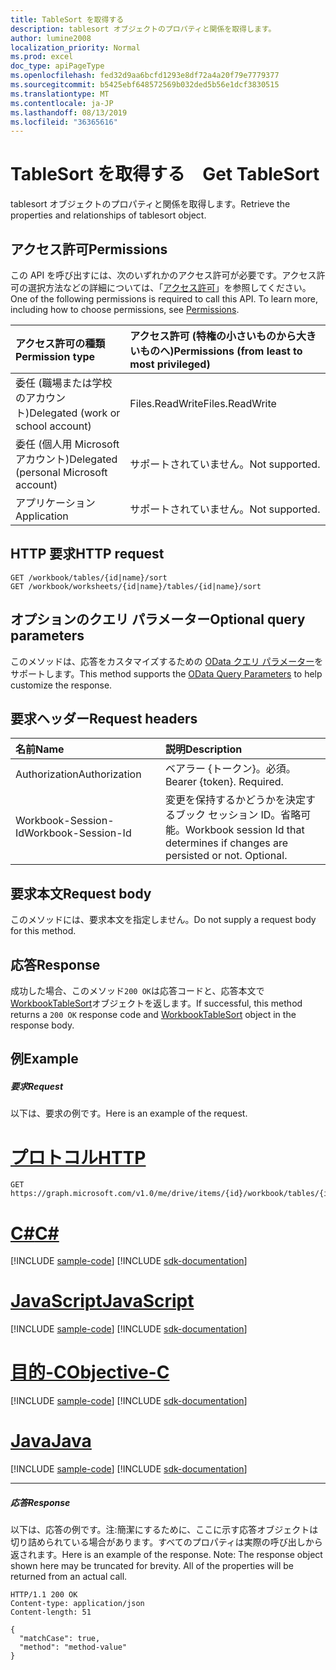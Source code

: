 ```yaml
---
title: TableSort を取得する　
description: tablesort オブジェクトのプロパティと関係を取得します。
author: lumine2008
localization_priority: Normal
ms.prod: excel
doc_type: apiPageType
ms.openlocfilehash: fed32d9aa6bcfd1293e8df72a4a20f79e7779377
ms.sourcegitcommit: b5425ebf648572569b032ded5b56e1dcf3830515
ms.translationtype: MT
ms.contentlocale: ja-JP
ms.lasthandoff: 08/13/2019
ms.locfileid: "36365616"
---
```

# <a name="get-tablesort"></a><span data-ttu-id="2a8bc-103">TableSort を取得する　</span><span class="sxs-lookup"><span data-stu-id="2a8bc-103">Get TableSort</span></span>

<span data-ttu-id="2a8bc-104">tablesort オブジェクトのプロパティと関係を取得します。</span><span class="sxs-lookup"><span data-stu-id="2a8bc-104">Retrieve the properties and relationships of tablesort object.</span></span>
## <a name="permissions"></a><span data-ttu-id="2a8bc-105">アクセス許可</span><span class="sxs-lookup"><span data-stu-id="2a8bc-105">Permissions</span></span>
<span data-ttu-id="2a8bc-p101">この API を呼び出すには、次のいずれかのアクセス許可が必要です。アクセス許可の選択方法などの詳細については、「[アクセス許可](/graph/permissions-reference)」を参照してください。</span><span class="sxs-lookup"><span data-stu-id="2a8bc-p101">One of the following permissions is required to call this API. To learn more, including how to choose permissions, see [Permissions](/graph/permissions-reference).</span></span>

|<span data-ttu-id="2a8bc-108">アクセス許可の種類</span><span class="sxs-lookup"><span data-stu-id="2a8bc-108">Permission type</span></span>      | <span data-ttu-id="2a8bc-109">アクセス許可 (特権の小さいものから大きいものへ)</span><span class="sxs-lookup"><span data-stu-id="2a8bc-109">Permissions (from least to most privileged)</span></span>              |
|:--------------------|:---------------------------------------------------------|
|<span data-ttu-id="2a8bc-110">委任 (職場または学校のアカウント)</span><span class="sxs-lookup"><span data-stu-id="2a8bc-110">Delegated (work or school account)</span></span> | <span data-ttu-id="2a8bc-111">Files.ReadWrite</span><span class="sxs-lookup"><span data-stu-id="2a8bc-111">Files.ReadWrite</span></span>    |
|<span data-ttu-id="2a8bc-112">委任 (個人用 Microsoft アカウント)</span><span class="sxs-lookup"><span data-stu-id="2a8bc-112">Delegated (personal Microsoft account)</span></span> | <span data-ttu-id="2a8bc-113">サポートされていません。</span><span class="sxs-lookup"><span data-stu-id="2a8bc-113">Not supported.</span></span>    |
|<span data-ttu-id="2a8bc-114">アプリケーション</span><span class="sxs-lookup"><span data-stu-id="2a8bc-114">Application</span></span> | <span data-ttu-id="2a8bc-115">サポートされていません。</span><span class="sxs-lookup"><span data-stu-id="2a8bc-115">Not supported.</span></span> |

## <a name="http-request"></a><span data-ttu-id="2a8bc-116">HTTP 要求</span><span class="sxs-lookup"><span data-stu-id="2a8bc-116">HTTP request</span></span>
<!-- { "blockType": "ignored" } -->
```http
GET /workbook/tables/{id|name}/sort
GET /workbook/worksheets/{id|name}/tables/{id|name}/sort
```
## <a name="optional-query-parameters"></a><span data-ttu-id="2a8bc-117">オプションのクエリ パラメーター</span><span class="sxs-lookup"><span data-stu-id="2a8bc-117">Optional query parameters</span></span>
<span data-ttu-id="2a8bc-118">このメソッドは、応答をカスタマイズするための [OData クエリ パラメーター](https://developer.microsoft.com/graph/docs/concepts/query_parameters)をサポートします。</span><span class="sxs-lookup"><span data-stu-id="2a8bc-118">This method supports the [OData Query Parameters](https://developer.microsoft.com/graph/docs/concepts/query_parameters) to help customize the response.</span></span>

## <a name="request-headers"></a><span data-ttu-id="2a8bc-119">要求ヘッダー</span><span class="sxs-lookup"><span data-stu-id="2a8bc-119">Request headers</span></span>
| <span data-ttu-id="2a8bc-120">名前</span><span class="sxs-lookup"><span data-stu-id="2a8bc-120">Name</span></span>      |<span data-ttu-id="2a8bc-121">説明</span><span class="sxs-lookup"><span data-stu-id="2a8bc-121">Description</span></span>|
|:----------|:----------|
| <span data-ttu-id="2a8bc-122">Authorization</span><span class="sxs-lookup"><span data-stu-id="2a8bc-122">Authorization</span></span>  | <span data-ttu-id="2a8bc-p102">ベアラー {トークン}。必須。</span><span class="sxs-lookup"><span data-stu-id="2a8bc-p102">Bearer {token}. Required.</span></span> |
| <span data-ttu-id="2a8bc-125">Workbook-Session-Id</span><span class="sxs-lookup"><span data-stu-id="2a8bc-125">Workbook-Session-Id</span></span>  | <span data-ttu-id="2a8bc-p103">変更を保持するかどうかを決定するブック セッション ID。省略可能。</span><span class="sxs-lookup"><span data-stu-id="2a8bc-p103">Workbook session Id that determines if changes are persisted or not. Optional.</span></span>|

## <a name="request-body"></a><span data-ttu-id="2a8bc-128">要求本文</span><span class="sxs-lookup"><span data-stu-id="2a8bc-128">Request body</span></span>
<span data-ttu-id="2a8bc-129">このメソッドには、要求本文を指定しません。</span><span class="sxs-lookup"><span data-stu-id="2a8bc-129">Do not supply a request body for this method.</span></span>

## <a name="response"></a><span data-ttu-id="2a8bc-130">応答</span><span class="sxs-lookup"><span data-stu-id="2a8bc-130">Response</span></span>

<span data-ttu-id="2a8bc-131">成功した場合、このメソッド`200 OK`は応答コードと、応答本文で[WorkbookTableSort](../resources/tablesort.md)オブジェクトを返します。</span><span class="sxs-lookup"><span data-stu-id="2a8bc-131">If successful, this method returns a `200 OK` response code and [WorkbookTableSort](../resources/tablesort.md) object in the response body.</span></span>
## <a name="example"></a><span data-ttu-id="2a8bc-132">例</span><span class="sxs-lookup"><span data-stu-id="2a8bc-132">Example</span></span>
##### <a name="request"></a><span data-ttu-id="2a8bc-133">要求</span><span class="sxs-lookup"><span data-stu-id="2a8bc-133">Request</span></span>
<span data-ttu-id="2a8bc-134">以下は、要求の例です。</span><span class="sxs-lookup"><span data-stu-id="2a8bc-134">Here is an example of the request.</span></span>

# <a name="httptabhttp"></a>[<span data-ttu-id="2a8bc-135">プロトコル</span><span class="sxs-lookup"><span data-stu-id="2a8bc-135">HTTP</span></span>](#tab/http)
<!-- {
  "blockType": "request",
  "name": "get_tablesort"
}-->
```http
GET https://graph.microsoft.com/v1.0/me/drive/items/{id}/workbook/tables/{id|name}/sort
```
# <a name="ctabcsharp"></a>[<span data-ttu-id="2a8bc-136">C#</span><span class="sxs-lookup"><span data-stu-id="2a8bc-136">C#</span></span>](#tab/csharp)
[!INCLUDE [sample-code](../includes/snippets/csharp/get-tablesort-csharp-snippets.md)]
[!INCLUDE [sdk-documentation](../includes/snippets/snippets-sdk-documentation-link.md)]

# <a name="javascripttabjavascript"></a>[<span data-ttu-id="2a8bc-137">JavaScript</span><span class="sxs-lookup"><span data-stu-id="2a8bc-137">JavaScript</span></span>](#tab/javascript)
[!INCLUDE [sample-code](../includes/snippets/javascript/get-tablesort-javascript-snippets.md)]
[!INCLUDE [sdk-documentation](../includes/snippets/snippets-sdk-documentation-link.md)]

# <a name="objective-ctabobjc"></a>[<span data-ttu-id="2a8bc-138">目的-C</span><span class="sxs-lookup"><span data-stu-id="2a8bc-138">Objective-C</span></span>](#tab/objc)
[!INCLUDE [sample-code](../includes/snippets/objc/get-tablesort-objc-snippets.md)]
[!INCLUDE [sdk-documentation](../includes/snippets/snippets-sdk-documentation-link.md)]

# <a name="javatabjava"></a>[<span data-ttu-id="2a8bc-139">Java</span><span class="sxs-lookup"><span data-stu-id="2a8bc-139">Java</span></span>](#tab/java)
[!INCLUDE [sample-code](../includes/snippets/java/get-tablesort-java-snippets.md)]
[!INCLUDE [sdk-documentation](../includes/snippets/snippets-sdk-documentation-link.md)]

---

##### <a name="response"></a><span data-ttu-id="2a8bc-140">応答</span><span class="sxs-lookup"><span data-stu-id="2a8bc-140">Response</span></span>
<span data-ttu-id="2a8bc-p104">以下は、応答の例です。注:簡潔にするために、ここに示す応答オブジェクトは切り詰められている場合があります。すべてのプロパティは実際の呼び出しから返されます。</span><span class="sxs-lookup"><span data-stu-id="2a8bc-p104">Here is an example of the response. Note: The response object shown here may be truncated for brevity. All of the properties will be returned from an actual call.</span></span>
<!-- {
  "blockType": "response",
  "truncated": true,
  "@odata.type": "microsoft.graph.workbookTableSort"
} -->
```http
HTTP/1.1 200 OK
Content-type: application/json
Content-length: 51

{
  "matchCase": true,
  "method": "method-value"
}
```

<!-- uuid: 8fcb5dbc-d5aa-4681-8e31-b001d5168d79
2015-10-25 14:57:30 UTC -->
<!-- {
  "type": "#page.annotation",
  "description": "Get TableSort",
  "keywords": "",
  "section": "documentation",
  "tocPath": "",
  "suppressions": [
  ]
}-->
